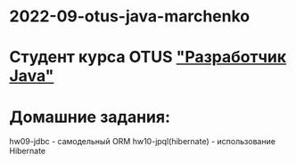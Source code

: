# 2022-09-otus-java-marchenko
# Студент курса OTUS ["Разработчик Java"](https://otus.ru/lessons/java-professional/?utm_source=github&utm_medium=free&utm_campaign=otus)

# Домашние задания:
hw09-jdbc       -   самодельный ORM
hw10-jpql(hibernate)    -   использование Hibernate